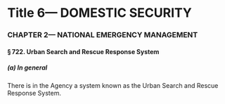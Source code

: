 
# Title 6— DOMESTIC SECURITY
### CHAPTER 2— NATIONAL EMERGENCY MANAGEMENT
#### § 722. Urban Search and Rescue Response System
##### (a) In general

There is in the Agency a system known as the Urban Search and Rescue Response System.
